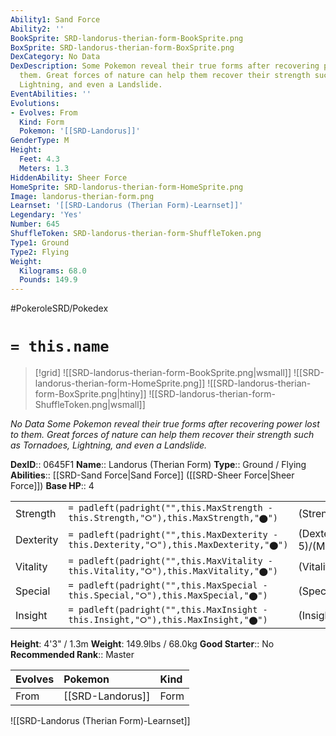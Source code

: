 ```yaml
---
Ability1: Sand Force
Ability2: ''
BookSprite: SRD-landorus-therian-form-BookSprite.png
BoxSprite: SRD-landorus-therian-form-BoxSprite.png
DexCategory: No Data
DexDescription: Some Pokemon reveal their true forms after recovering power lost to
  them. Great forces of nature can help them recover their strength such as Tornadoes,
  Lightning, and even a Landslide.
EventAbilities: ''
Evolutions:
- Evolves: From
  Kind: Form
  Pokemon: '[[SRD-Landorus]]'
GenderType: M
Height:
  Feet: 4.3
  Meters: 1.3
HiddenAbility: Sheer Force
HomeSprite: SRD-landorus-therian-form-HomeSprite.png
Image: landorus-therian-form.png
Learnset: '[[SRD-Landorus (Therian Form)-Learnset]]'
Legendary: 'Yes'
Number: 645
ShuffleToken: SRD-landorus-therian-form-ShuffleToken.png
Type1: Ground
Type2: Flying
Weight:
  Kilograms: 68.0
  Pounds: 149.9
---
```


#PokeroleSRD/Pokedex

# `= this.name`

> [!grid]
> ![[SRD-landorus-therian-form-BookSprite.png|wsmall]]
> ![[SRD-landorus-therian-form-HomeSprite.png]]
> ![[SRD-landorus-therian-form-BoxSprite.png|htiny]]
> ![[SRD-landorus-therian-form-ShuffleToken.png|wsmall]]


*No Data*
*Some Pokemon reveal their true forms after recovering power lost to them. Great forces of nature can help them recover their strength such as Tornadoes, Lightning, and even a Landslide.*

**DexID**:: 0645F1
**Name**:: Landorus (Therian Form)
**Type**:: Ground / Flying
**Abilities**:: [[SRD-Sand Force|Sand Force]] ([[SRD-Sheer Force|Sheer Force]])
**Base HP**:: 4

|           |                                                                                        |                                          |
| --------- | -------------------------------------------------------------------------------------- | ---------------------------------------- |
| Strength  | `= padleft(padright("",this.MaxStrength - this.Strength,"⭘"),this.MaxStrength,"⬤")`    | (Strength::8)/(MaxStrength::8)   |
| Dexterity | `= padleft(padright("",this.MaxDexterity - this.Dexterity,"⭘"),this.MaxDexterity,"⬤")` | (Dexterity:: 5)/(MaxDexterity::5) |
| Vitality  | `= padleft(padright("",this.MaxVitality - this.Vitality,"⭘"),this.MaxVitality,"⬤")`    | (Vitality::5)/(MaxVitality::5)   |
| Special   | `= padleft(padright("",this.MaxSpecial - this.Special,"⭘"),this.MaxSpecial,"⬤")`       | (Special::6)/(MaxSpecial::6)     |
| Insight   | `= padleft(padright("",this.MaxInsight - this.Insight,"⭘"),this.MaxInsight,"⬤")`       | (Insight::5)/(MaxInsight::5)     |

**Height**: 4'3" / 1.3m
**Weight**: 149.9lbs / 68.0kg
**Good Starter**:: No
**Recommended Rank**:: Master

| Evolves   | Pokemon          | Kind   |
|:----------|:-----------------|:-------|
| From      | [[SRD-Landorus]] | Form   |

![[SRD-Landorus (Therian Form)-Learnset]]